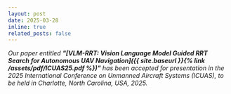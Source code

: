 ```yaml
---
layout: post
date: 2025-03-28
inline: true
related_posts: false
---
```


*Our paper entitled **"[VLM-RRT: Vision Language Model Guided RRT Search for Autonomous UAV Navigation]({{ site.baseurl }}{% link /assets/pdf/ICUAS25.pdf %})"** has been accepted for presentation in the 2025 International Conference on Unmanned Aircraft Systems (ICUAS), to be held in Charlotte, North Carolina, USA, 2025.*
